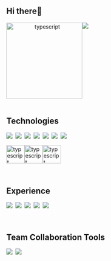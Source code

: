 ## Hi there👋
<div align='center' style="display:flex;">
  <img src="https://media.giphy.com/media/26AHNRiRudsUewhKU/giphy.gif" alt="typescript" width="200px" height="200px" />
  <img src="https://capsule-render.vercel.app/api?text=KIM%20DONG%20HYEOK&fontSize=35&type=venom&color=8CE257&animation=fadeIn&fontAlignY=45&desc=Dreaming%20of%20Developer.&descAlignY=69&descAlign=50" />
</div>


<br />

## Technologies
<img src="https://img.shields.io/badge/React-61DAFB?style=for-the-badge&logo=React&logoColor=white"/>&nbsp;
<img src="https://img.shields.io/badge/NextJS-000000?style=for-the-badge&logo=nextdotjs&logoColor=white"/>&nbsp;
<img src="https://img.shields.io/badge/TypeScript-3178C6?style=for-the-badge&logo=TypeScript&logoColor=white"/>&nbsp;
<img src="https://img.shields.io/badge/JavaScript-F7DF1E?style=for-the-badge&logo=JavaScript&logoColor=white"/>&nbsp;
<img src="https://img.shields.io/badge/GraphQL-E10098?style=for-the-badge&logo=GraphQL&logoColor=white"/>&nbsp;
<img src="https://img.shields.io/badge/HTML5-E34F26?style=for-the-badge&logo=html5&logoColor=white"/>&nbsp;
<img src="https://img.shields.io/badge/CSS3-1572B6?style=for-the-badge&logo=css3&logoColor=white"/>&nbsp;

<div style="display:flex;">
  <img src="https://media.giphy.com/media/eNAsjO55tPbgaor7ma/giphy.gif" alt="typescript" width="48px" height="48px" />
  <img src="https://media.giphy.com/media/ln7z2eWriiQAllfVcn/giphy.gif" alt="typescript" width="48px" height="48px" />
  <img src="https://media.giphy.com/media/MhAjImzXlNF5r7m3O5/giphy.gif" alt="typescript" width="48px" height="48px" />
</div>

&nbsp;
## Experience
<img src="https://img.shields.io/badge/React Native-09D3AC?style=for-the-badge&logo=createreactapp&logoColor=white"/>&nbsp;
<img src="https://img.shields.io/badge/MySQL-4479A1?style=for-the-badge&logo=MySQL&logoColor=white"/>&nbsp;
<img src="https://img.shields.io/badge/C-A8B9CC?style=for-the-badge&logo=c&logoColor=white"/>&nbsp;
<img src="https://img.shields.io/badge/Python-3776AB?style=for-the-badge&logo=python&logoColor=white"/>&nbsp;
<img src="https://img.shields.io/badge/linux-FCC624?style=for-the-badge&logo=linux&logoColor=white"/>&nbsp;

&nbsp;
## Team Collaboration Tools
<img src="https://img.shields.io/badge/Git-F05032?style=for-the-badge&logo=git&logoColor=white"/>&nbsp;
<img src="https://img.shields.io/badge/notion-000000?style=for-the-badge&logo=notion&logoColor=white"/>&nbsp;
